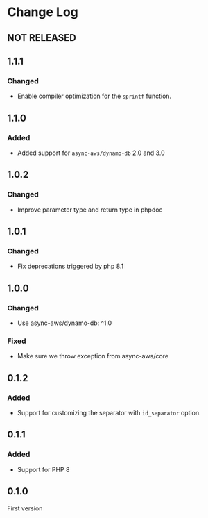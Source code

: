 # Change Log

## NOT RELEASED

## 1.1.1

### Changed

- Enable compiler optimization for the `sprintf` function.

## 1.1.0

### Added

- Added support for `async-aws/dynamo-db` 2.0 and 3.0

## 1.0.2

### Changed

- Improve parameter type and return type in phpdoc

## 1.0.1

### Changed

- Fix deprecations triggered by php 8.1

## 1.0.0

### Changed

- Use async-aws/dynamo-db: ^1.0

### Fixed

- Make sure we throw exception from async-aws/core

## 0.1.2

### Added

- Support for customizing the separator with `id_separator` option.

## 0.1.1

### Added

- Support for PHP 8

## 0.1.0

First version

